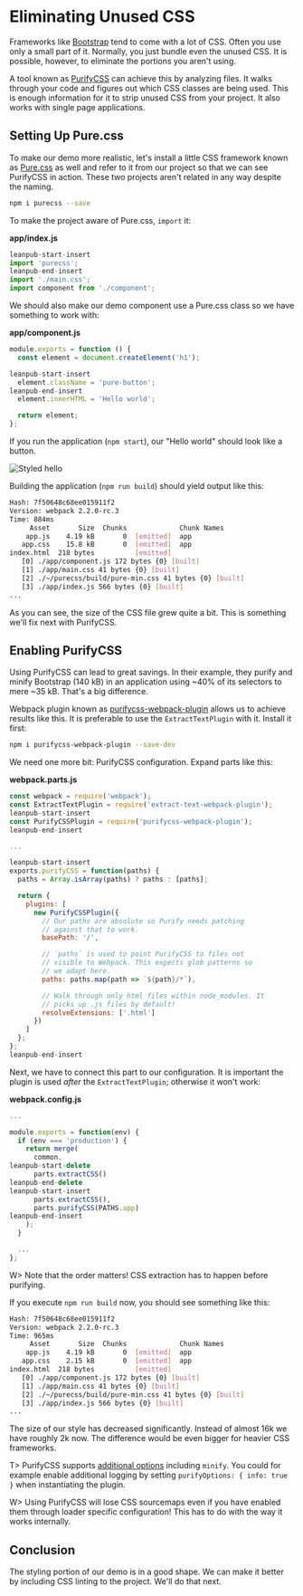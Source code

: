 # Eliminating Unused CSS

Frameworks like [Bootstrap](https://getbootstrap.com/) tend to come with a lot of CSS. Often you use only a small part of it. Normally, you just bundle even the unused CSS. It is possible, however, to eliminate the portions you aren't using.

A tool known as [PurifyCSS](https://github.com/purifycss/purifycss) can achieve this by analyzing files. It walks through your code and figures out which CSS classes are being used. This is enough information for it to strip unused CSS from your project. It also works with single page applications.

## Setting Up Pure.css

To make our demo more realistic, let's install a little CSS framework known as [Pure.css](http://purecss.io/) as well and refer to it from our project so that we can see PurifyCSS in action. These two projects aren't related in any way despite the naming.

```bash
npm i purecss --save
```

To make the project aware of Pure.css, `import` it:

**app/index.js**

```javascript
leanpub-start-insert
import 'purecss';
leanpub-end-insert
import './main.css';
import component from './component';
```

We should also make our demo component use a Pure.css class so we have something to work with:

**app/component.js**

```javascript
module.exports = function () {
  const element = document.createElement('h1');

leanpub-start-insert
  element.className = 'pure-button';
leanpub-end-insert
  element.innerHTML = 'Hello world';

  return element;
};
```

If you run the application (`npm start`), our "Hello world" should look like a button.

![Styled hello](images/styled-button.png)

Building the application (`npm run build`) should yield output like this:

```bash
Hash: 7f50648c68ee015911f2
Version: webpack 2.2.0-rc.3
Time: 884ms
     Asset       Size  Chunks             Chunk Names
    app.js    4.19 kB       0  [emitted]  app
   app.css    15.8 kB       0  [emitted]  app
index.html  218 bytes          [emitted]
   [0] ./app/component.js 172 bytes {0} [built]
   [1] ./app/main.css 41 bytes {0} [built]
   [2] ./~/purecss/build/pure-min.css 41 bytes {0} [built]
   [3] ./app/index.js 566 bytes {0} [built]
...
```

As you can see, the size of the CSS file grew quite a bit. This is something we'll fix next with PurifyCSS.

## Enabling PurifyCSS

Using PurifyCSS can lead to great savings. In their example, they purify and minify Bootstrap (140 kB) in an application using ~40% of its selectors to mere ~35 kB. That's a big difference.

Webpack plugin known as [purifycss-webpack-plugin](https://www.npmjs.com/package/purifycss-webpack-plugin) allows us to achieve results like this. It is preferable to use the `ExtractTextPlugin` with it. Install it first:

```bash
npm i purifycss-webpack-plugin --save-dev
```

We need one more bit: PurifyCSS configuration. Expand parts like this:

**webpack.parts.js**

```javascript
const webpack = require('webpack');
const ExtractTextPlugin = require('extract-text-webpack-plugin');
leanpub-start-insert
const PurifyCSSPlugin = require('purifycss-webpack-plugin');
leanpub-end-insert

...

leanpub-start-insert
exports.purifyCSS = function(paths) {
  paths = Array.isArray(paths) ? paths : [paths];

  return {
    plugins: [
      new PurifyCSSPlugin({
        // Our paths are absolute so Purify needs patching
        // against that to work.
        basePath: '/',

        // `paths` is used to point PurifyCSS to files not
        // visible to Webpack. This expects glob patterns so
        // we adapt here.
        paths: paths.map(path => `${path}/*`),

        // Walk through only html files within node_modules. It
        // picks up .js files by default!
        resolveExtensions: ['.html']
      })
    ]
  };
};
leanpub-end-insert
```

Next, we have to connect this part to our configuration. It is important the plugin is used *after* the `ExtractTextPlugin`; otherwise it won't work:

**webpack.config.js**

```javascript
...

module.exports = function(env) {
  if (env === 'production') {
    return merge(
      common,
leanpub-start-delete
      parts.extractCSS()
leanpub-end-delete
leanpub-start-insert
      parts.extractCSS(),
      parts.purifyCSS(PATHS.app)
leanpub-end-insert
    );
  }

  ...
};
```

W> Note that the order matters! CSS extraction has to happen before purifying.

If you execute `npm run build` now, you should see something like this:

```bash
Hash: 7f50648c68ee015911f2
Version: webpack 2.2.0-rc.3
Time: 965ms
     Asset       Size  Chunks             Chunk Names
    app.js    4.19 kB       0  [emitted]  app
   app.css    2.15 kB       0  [emitted]  app
index.html  218 bytes          [emitted]
   [0] ./app/component.js 172 bytes {0} [built]
   [1] ./app/main.css 41 bytes {0} [built]
   [2] ./~/purecss/build/pure-min.css 41 bytes {0} [built]
   [3] ./app/index.js 566 bytes {0} [built]
...
```

The size of our style has decreased significantly. Instead of almost 16k we have roughly 2k now. The difference would be even bigger for heavier CSS frameworks.

T> PurifyCSS supports [additional options](https://github.com/purifycss/purifycss#the-optional-options-argument) including `minify`. You could for example enable additional logging by setting `purifyOptions: { info: true }` when instantiating the plugin.

W> Using PurifyCSS will lose CSS sourcemaps even if you have enabled them through loader specific configuration! This has to do with the way it works internally.

## Conclusion

The styling portion of our demo is in a good shape. We can make it better by including CSS linting to the project. We'll do that next.
